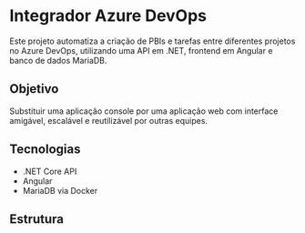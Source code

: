 # Integrador Azure DevOps

Este projeto automatiza a criação de PBIs e tarefas entre diferentes projetos no Azure DevOps, utilizando uma API em .NET, frontend em Angular e banco de dados MariaDB.

## Objetivo

Substituir uma aplicação console por uma aplicação web com interface amigável, escalável e reutilizável por outras equipes.

## Tecnologias
- .NET Core API
- Angular
- MariaDB via Docker

## Estrutura

